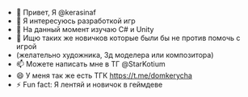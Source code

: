 - 👋 Привет, Я @kerasinaf
- 👀 Я интересуюсь разработкой игр
- 🌱 На данный момент изучаю С# и Unity
- 💞️ Ищю таких же новичков которые были бы не против помочь с игрой
-    (желательно художника, 3д моделера или композитора)
- 📫 Можете написать мне в ТГ @StarKotium
- 😄 У меня так же есть ТГК https://t.me/domkerycha
- ⚡ Fun fact: Я лентяй и новичок в геймдеве

<!--
kerasinaf/kerasinaf is a ✨ special ✨ repository because its `README.md` (this file) appears on your GitHub profile.
You can click the Preview link to take a look at your changes.
--->
